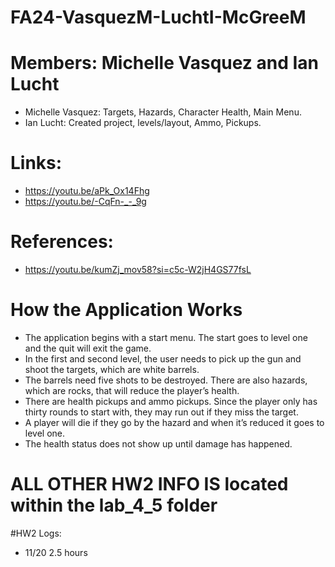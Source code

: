 # FA24-VasquezM-LuchtI-McGreeM
# Members: Michelle Vasquez and Ian Lucht
* Michelle Vasquez: Targets, Hazards, Character Health, Main Menu.
* Ian Lucht: Created project, levels/layout, Ammo, Pickups.

# Links: 
* https://youtu.be/aPk_Ox14Fhg
* https://youtu.be/-CqFn-_-_9g

# References: 
* https://youtu.be/kumZj_mov58?si=c5c-W2jH4GS77fsL
  
# How the Application Works
* The application begins with a start menu. The start goes to level one and the quit will exit the game. 
* In the first and second level, the user needs to pick up the gun and shoot the targets, which are white barrels. 
* The barrels need five shots to be destroyed. There are also hazards, which are rocks, that will reduce the player’s health. 
* There are health pickups and ammo pickups. Since the player only has thirty rounds to start with, they may run out if they miss the target. 
* A player will die if they go by the hazard and when it’s reduced it goes to level one. 
* The health status does not show up until damage has happened. 


# ALL OTHER HW2 INFO IS located within the lab_4_5 folder
#HW2 Logs:
* 11/20 2.5 hours
